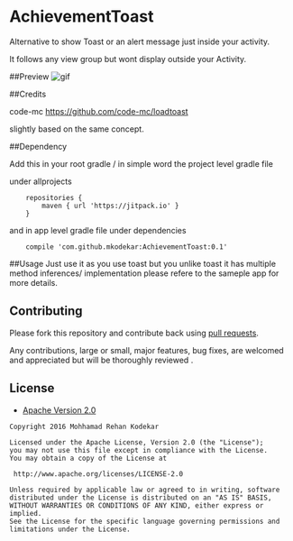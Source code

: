 # AchievementToast

Alternative to show Toast or an alert message just inside your activity.

It follows any view group but wont display outside your Activity.

##Preview
![gif](https://github.com/mkodekar/AchievementToast/blob/master/achievementtoastlibrary/blobs/AchievementToast.gif)

##Credits

code-mc
https://github.com/code-mc/loadtoast

slightly based on the same concept.


##Dependency

Add this in your root gradle / in simple word the project level gradle file

under allprojects

```
    repositories {
        maven { url 'https://jitpack.io' }
    }
```
and in app level gradle file under dependencies

```
    compile 'com.github.mkodekar:AchievementToast:0.1'
```

##Usage
Just use it as you use toast but you unlike toast it has multiple method inferences/ implementation
please refere to the sameple app for more details.


## Contributing

Please fork this repository and contribute back using
[pull requests](https://github.com/mkodekar/AchievementToast/pulls).

Any contributions, large or small, major features, bug fixes, are welcomed and appreciated
but will be thoroughly reviewed .

## License

* [Apache Version 2.0](http://www.apache.org/licenses/LICENSE-2.0.html)

```
Copyright 2016 Mohhamad Rehan Kodekar

Licensed under the Apache License, Version 2.0 (the "License");
you may not use this file except in compliance with the License.
You may obtain a copy of the License at

 http://www.apache.org/licenses/LICENSE-2.0

Unless required by applicable law or agreed to in writing, software
distributed under the License is distributed on an "AS IS" BASIS,
WITHOUT WARRANTIES OR CONDITIONS OF ANY KIND, either express or implied.
See the License for the specific language governing permissions and
limitations under the License.